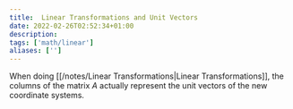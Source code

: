 ```yaml
---
title:  Linear Transformations and Unit Vectors
date: 2022-02-26T02:52:34+01:00
description: 
tags: ['math/linear']
aliases: ['']
---
```


When doing [[/notes/Linear Transformations|Linear Transformations]], the columns of the matrix $A$ actually represent the unit vectors of the new coordinate systems.